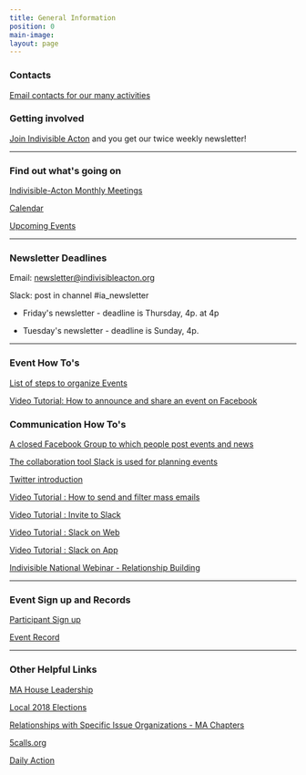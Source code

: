 ```yaml
---
title: General Information
position: 0
main-image: 
layout: page
---
```


### Contacts

[Email contacts for our many activities](https://docs.google.com/document/d/167XkAyAtBCJ3HmgjTck0K9iWESpXIHf00uFoKZ8vcck/edit)

### Getting involved

[Join Indivisible Acton](https://actionnetwork.org/forms/join-indivisible-acton?source=direct_link&referrer=group-indivisible-acton) and you get our twice weekly newsletter!

---

### Find out what's going on

[Indivisible-Acton Monthly Meetings](http://www.indivisibleacton.org/events/indivisible-acton-monthly-meetings.html)

[Calendar](http://www.indivisibleacton.org/calendar.html)

[Upcoming Events](http://www.indivisibleacton.org/events/upcoming-events.html)

---

### Newsletter Deadlines

Email:  newsletter@indivisibleacton.org

Slack:  post in channel #ia_newsletter

* Friday's newsletter - deadline is Thursday, 4p. at 4p

* Tuesday's newsletter - deadline is Sunday, 4p.


---

### Event How To's

[List of steps to organize Events](http://www.indivisibleacton.org/events/organize-an-event.html)

[Video Tutorial: How to announce and share an event on Facebook](https://youtu.be/Pt8IsVoY8ts)

### Communication How To's

[A closed Facebook Group to which people post events and news](https://www.facebook.com/groups/indivisibleacton)

[The collaboration tool Slack is used for planning events](https://indivisibleacton.slack.com)

[Twitter introduction](https://drive.google.com/file/d/0BwLIGG6Uwnr_Y0h2a3EwS0hiWTF6dHNkLXR1OUZMOGhibHpr/view)

[Video Tutorial : How to send and filter mass emails](https://youtu.be/T-HfrbKi3dY)

[Video Tutorial : Invite to Slack](https://youtu.be/id-3DXaZrlA)

[Video Tutorial : Slack on Web](https://youtu.be/hOp1wgyAqXk)

[Video Tutorial : Slack on App](https://youtu.be/-KHmfHQpXT0)

[Indivisible National Webinar - Relationship Building](https://drive.google.com/file/d/13Vx9zKUOPpL1O5f60_5iembcwZu2oXr3/view)

---

### Event Sign up and Records

[Participant Sign up](https://www.actionnetwork.org/forms/participant-signin)

[Event Record](https://www.actionnetwork.org/forms/leader-event-record)

---

### Other Helpful Links

[MA House Leadership](https://malegislature.gov/Legislators/Leadership)

[Local 2018 Elections](http://www.indivisibleacton.org/local-2018-elections.html)

[Relationships with Specific Issue Organizations - MA Chapters](http://www.indivisibleacton.org/events/relationships-with-issue-organizations.html)

[5calls.org](http://5calls.org)

[Daily Action](https://dailyaction.org)